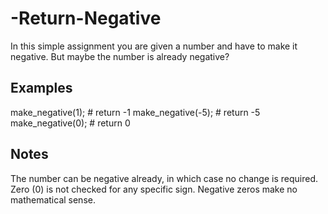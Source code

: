 # -Return-Negative
In this simple assignment you are given a number and have to make it negative. But maybe the number is already negative?

## Examples

make_negative(1);  # return -1
make_negative(-5); # return -5
make_negative(0);  # return 0

## Notes

The number can be negative already, in which case no change is required.
Zero (0) is not checked for any specific sign. Negative zeros make no mathematical sense.
